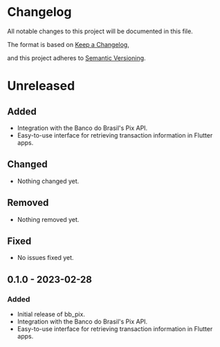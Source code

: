 # Changelog

All notable changes to this project will be documented in this file.

The format is based on [Keep a Changelog](https://keepachangelog.com/en/1.0.0/), 

and this project adheres to [Semantic Versioning](https://semver.org/spec/v2.0.0.html).

# Unreleased
## Added

- Integration with the Banco do Brasil's Pix API.
- Easy-to-use interface for retrieving transaction information in Flutter apps.

## Changed

- Nothing changed yet.

## Removed

- Nothing removed  yet.

## Fixed
- No issues fixed yet.

## 0.1.0 - 2023-02-28

### Added
- Initial release of bb_pix.
- Integration with the Banco do Brasil's Pix API.
- Easy-to-use interface for retrieving transaction information in Flutter apps.
